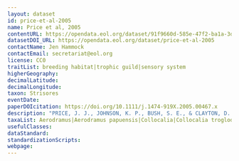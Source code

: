 ```yaml
---
layout: dataset
id: price-et-al-2005
name: Price et al, 2005
contentURL: https://opendata.eol.org/dataset/91f9660d-585e-47f2-ba1a-3d16b7ae0edf/resource/84d4558c-e87c-46d9-ae68-03a12b8448b8/download/archive.zip
datasetDOI_URL: https://opendata.eol.org/dataset/price-et-al-2005
contactName: Jen Hammock
contactEmail: secretariat@eol.org
license: CC0
traitList: breeding habitat|trophic guild|sensory system
higherGeography:
decimalLatitude:
decimalLongitude:
taxon: Strisores
eventDate:
paperDOIcitation: https://doi.org/10.1111/j.1474-919X.2005.00467.x
description: "PRICE, J. J., JOHNSON, K. P., BUSH, S. E., & CLAYTON, D. H. (2005). Phylogenetic relationships of the Papuan Swiftlet Aerodramus papuensis and implications for the evolution of avian echolocation. Ibis, 147(4), 790,Aei796.  https://doi.org/10.1111/j.1474-919X.2005.00467.x"
taxaList: Aerodramus|Aerodramus papuensis|Collocalia|Collocalia troglodytes|Hydrochous|Steatornithidae
usefulClasses:
dataStandard:
standardizationScripts:
webpage:
---
```



